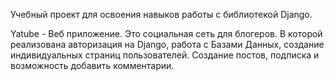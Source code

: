 Учебный проект для освоения навыков работы с библиотекой Django.

Yatube - Веб приложение. Это социальная сеть для блогеров. В которой реализована
авторизация на Django, работа с Базами Данных, создание индивидуальных страниц
пользователей. Создание постов, подписка и возможность добавить комментарии.

